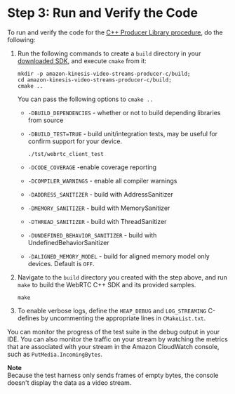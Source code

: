 # Step 3: Run and Verify the Code<a name="producersdk-cpp-test"></a>

To run and verify the code for the [C\+\+ Producer Library procedure](https://docs.aws.amazon.com/kinesisvideostreams/latest/dg/producer-sdk-cpp.html), do the following:

1. Run the following commands to create a `build` directory in your [downloaded SDK](https://github.com/awslabs/amazon-kinesis-video-streams-producer-sdk-cpp), and execute `cmake` from it:

   ```
   mkdir -p amazon-kinesis-video-streams-producer-c/build; 
   cd amazon-kinesis-video-streams-producer-c/build; 
   cmake ..
   ```

   You can pass the following options to `cmake ..`
   + `-DBUILD_DEPENDENCIES` \- whether or not to build depending libraries from source
   + `-DBUILD_TEST=TRUE` \- build unit/integration tests, may be useful for confirm support for your device\. 

     `./tst/webrtc_client_test`
   + `-DCODE_COVERAGE` \-enable coverage reporting
   + `-DCOMPILER_WARNINGS` \- enable all compiler warnings
   + `-DADDRESS_SANITIZER` \- build with AddressSanitizer
   + `-DMEMORY_SANITIZER` \- build with MemorySanitizer
   + `-DTHREAD_SANITIZER` \- build with ThreadSanitizer
   + `-DUNDEFINED_BEHAVIOR_SANITIZER` \- build with UndefinedBehaviorSanitizer
   + `-DALIGNED_MEMORY_MODEL` \- build for aligned memory model only devices\. Default is `OFF`\.

1. Navigate to the `build` directory you created with the step above, and run `make` to build the WebRTC C\+\+ SDK and its provided samples\. 

   ```
   make
   ```

1. To enable verbose logs, define the `HEAP_DEBUG` and `LOG_STREAMING` C\-defines by uncommenting the appropriate lines in `CMakeList.txt`\.

You can monitor the progress of the test suite in the debug output in your IDE\. You can also monitor the traffic on your stream by watching the metrics that are associated with your stream in the Amazon CloudWatch console, such as `PutMedia.IncomingBytes`\.

**Note**  
Because the test harness only sends frames of empty bytes, the console doesn't display the data as a video stream\.